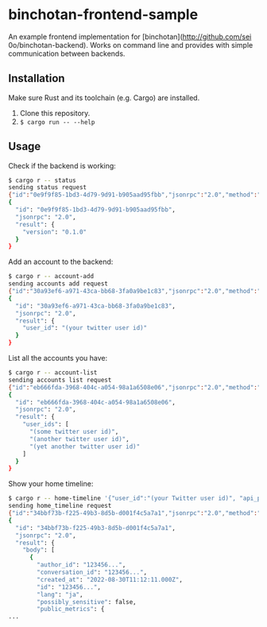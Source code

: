 # binchotan-frontend-sample

An example frontend implementation for [binchotan](http://github.com/sei
0o/binchotan-backend). Works on command line and provides with simple communication between backends.

## Installation

Make sure Rust and its toolchain (e.g. Cargo) are installed.

1. Clone this repository.
2. `$ cargo run -- --help`

## Usage

Check if the backend is working:

```bash
$ cargo r -- status
sending status request
{"id":"0e9f9f85-1bd3-4d79-9d91-b905aad95fbb","jsonrpc":"2.0","method":"v0.status"}
{
  "id": "0e9f9f85-1bd3-4d79-9d91-b905aad95fbb",
  "jsonrpc": "2.0",
  "result": {
    "version": "0.1.0"
  }
}
```

Add an account to the backend:

```bash
$ cargo r -- account-add
sending accounts add request
{"id":"30a93ef6-a971-43ca-bb68-3fa0a9be1c83","jsonrpc":"2.0","method":"v0.account.add"}
{
  "id": "30a93ef6-a971-43ca-bb68-3fa0a9be1c83",
  "jsonrpc": "2.0",
  "result": {
    "user_id": "(your twitter user id)"
  }
}
```

List all the accounts you have:

```bash
$ cargo r -- account-list
sending accounts list request
{"id":"eb666fda-3968-404c-a054-98a1a6508e06","jsonrpc":"2.0","method":"v0.account.list"}
{
  "id": "eb666fda-3968-404c-a054-98a1a6508e06",
  "jsonrpc": "2.0",
  "result": {
    "user_ids": [
      "(some twitter user id)",
      "(another twitter user id)",
      "(yet another twitter user id)"
    ]
  }
}
```

Show your home timeline:

```bash
$ cargo r -- home-timeline '{"user_id":"(your Twitter user id)", "api_params": {}}'
sending home_timeline request
{"id":"34bbf73b-f225-49b3-8d5b-d001f4c5a7a1","jsonrpc":"2.0","method":"v0.home_timeline","params":{"api_params":{},"user_id":"(your Twitter user id)"}}
{
  "id": "34bbf73b-f225-49b3-8d5b-d001f4c5a7a1",
  "jsonrpc": "2.0",
  "result": {
    "body": [
      {
        "author_id": "123456...",
        "conversation_id": "123456...",
        "created_at": "2022-08-30T11:12:11.000Z",
        "id": "123456...",
        "lang": "ja",
        "possibly_sensitive": false,
        "public_metrics": {
...
```
